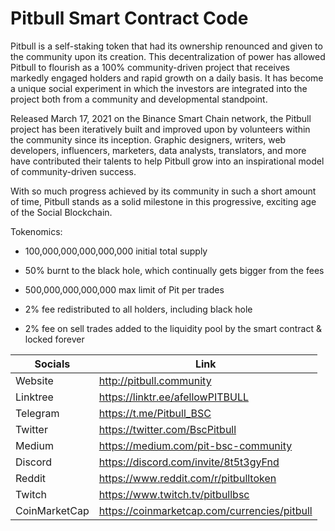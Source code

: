 # Pitbull Smart Contract Code
Pitbull is a self-staking token that had its ownership renounced and given to the community upon its creation. This decentralization of power has allowed Pitbull to flourish as a 100% community-driven project that receives markedly engaged holders and rapid growth on a daily basis. It has become a unique social experiment in which the investors are integrated into the project both from a community and developmental standpoint.

Released March 17, 2021 on the Binance Smart Chain network, the Pitbull project has been iteratively built and improved upon by volunteers within the community since its inception. Graphic designers, writers, web developers, influencers, marketers, data analysts, translators, and more have contributed their talents to help Pitbull grow into an inspirational model of community-driven success.

With so much progress achieved by its community in such a short amount of time, Pitbull stands as a solid milestone in this progressive, exciting age of the Social Blockchain.

Tokenomics:

* 100,000,000,000,000,000 initial total supply

* 50% burnt to the black hole, which continually gets bigger from the fees

* 500,000,000,000,000 max limit of Pit per trades

* 2% fee redistributed to all holders, including black hole

* 2% fee on sell trades added to the liquidity pool by the smart contract & locked forever

Socials | Link
------------ | -------------
Website | http://pitbull.community
Linktree | https://linktr.ee/afellowPITBULL
Telegram | https://t.me/Pitbull_BSC
Twitter | https://twitter.com/BscPitbull
Medium | https://medium.com/pit-bsc-community
Discord | https://discord.com/invite/8t5t3gyFnd
Reddit | https://www.reddit.com/r/pitbulltoken
Twitch | https://www.twitch.tv/pitbullbsc
CoinMarketCap | https://coinmarketcap.com/currencies/pitbull
